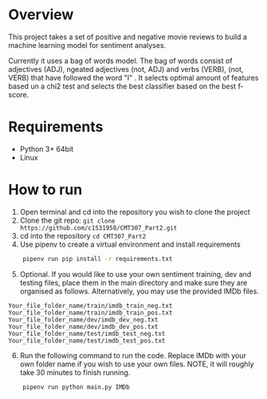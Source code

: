 # Overview
This project takes a set of positive and negative movie reviews to build a machine learning model for sentiment analyses.

Currently it uses a bag of words model. The bag of words consist of adjectives (ADJ), ngeated adjectives (not, ADJ) and verbs (VERB),  (not, VERB)  that have followed the word "I" . It selects optimal amount of features based un a chi2 test and selects the best classifier based on the best f-score. 
# Requirements
* Python 3+ 64bit
* Linux

# How to run

1. Open terminal and cd into the repository you wish to clone the project
2. Clone the git repo: `git clone https://github.com/c1531958/CMT307_Part2.git`
3. cd into the repository `cd CMT307_Part2`
4. Use pipenv to create a virtual environment and install requirements
```sh
    pipenv run pip install -r requirements.txt
```
5. Optional. If you would like to use your own sentiment training, dev and testing files, place them in the main directory and make sure they are organised as follows. Alternatively, you may use the provided IMDb files.
```
Your_file_folder_name/train/imdb_train_neg.txt
Your_file_folder_name/train/imdb_train_pos.txt
Your_file_folder_name/dev/imdb_dev_neg.txt
Your_file_folder_name/dev/imdb_dev_pos.txt
Your_file_folder_name/test/imdb_test_neg.txt
Your_file_folder_name/test/imdb_test_pos.txt
```

6. Run the following command to run the code. Replace IMDb with your own folder name if you wish to use your own files. NOTE, it will roughly take 30 minutes to finish running.
```
    pipenv run python main.py IMDb
```
